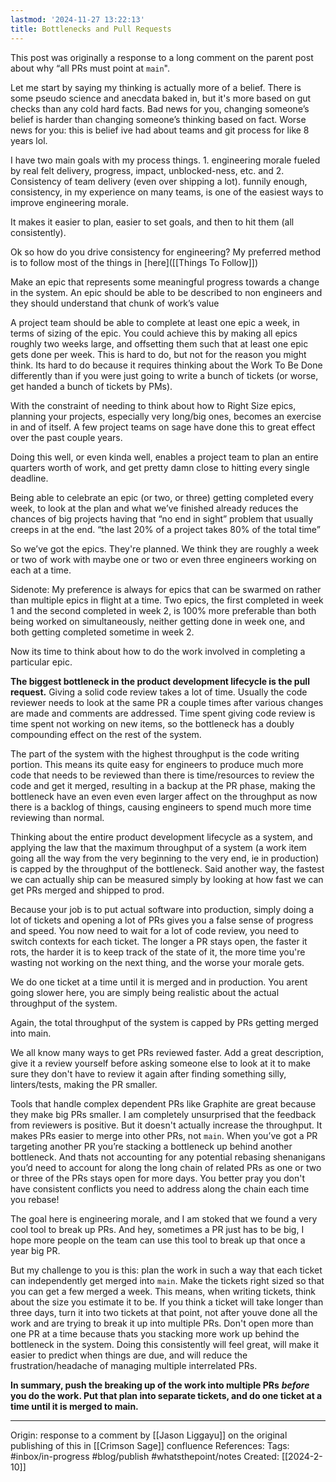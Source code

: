 ```yaml
---
lastmod: '2024-11-27 13:22:13'
title: Bottlenecks and Pull Requests
---
```


This post was originally a response to a long comment on the parent post about why “all PRs must point at `main`".

Let me start by saying my thinking is actually more of a belief. There is some pseudo science and anecdata baked in, but it's more based on gut checks than any cold hard facts. Bad news for you, changing someone’s belief is harder than changing someone’s thinking based on fact. Worse news for you: this is belief ive had about teams and git process for like 8 years lol.

I have two main goals with my process things. 1. engineering morale fueled by real felt delivery, progress, impact, unblocked-ness, etc. and 2. Consistency of team delivery (even over shipping a lot). funnily enough, consistency, in my experience on many teams, is one of the easiest ways to improve engineering morale.

It makes it easier to plan, easier to set goals, and then to hit them (all consistently).

Ok so how do you drive consistency for engineering? My preferred method is to follow most of the things in [here]([[Things To Follow]])

Make an epic that represents some meaningful progress towards a change in the system. An epic should be able to be described to non engineers and they should understand that chunk of work’s value

A project team should be able to complete at least one epic a week, in terms of sizing of the epic. You could achieve this by making all epics roughly two weeks large, and offsetting them such that at least one epic gets done per week. This is hard to do, but not for the reason you might think. Its hard to do because it requires thinking about the Work To Be Done differently than if you were just going to write a bunch of tickets (or worse, get handed a bunch of tickets by PMs).

With the constraint of needing to think about how to Right Size epics, planning your projects, especially very long/big ones, becomes an exercise in and of itself. A few project teams on sage have done this to great effect over the past couple years.

Doing this well, or even kinda well, enables a project team to plan an entire quarters worth of work, and get pretty damn close to hitting every single deadline.

Being able to celebrate an epic (or two, or three) getting completed every week, to look at the plan and what we’ve finished already reduces the chances of big projects having that “no end in sight” problem that usually creeps in at the end. “the last 20% of a project takes 80% of the total time”

So we’ve got the epics. They're planned. We think they are roughly a week or two of work with maybe one or two or even three engineers working on each at a time.

Sidenote: My preference is always for epics that can be swarmed on rather than multiple epics in flight at a time. Two epics, the first completed in week 1 and the second completed in week 2, is 100% more preferable than both being worked on simultaneously, neither getting done in week one, and both getting completed sometime in week 2.

Now its time to think about how to do the work involved in completing a particular epic.

**The biggest bottleneck in the product development lifecycle is the pull request.** Giving a solid code review takes a lot of time. Usually the code reviewer needs to look at the same PR a couple times after various changes are made and comments are addressed. Time spent giving code review is time spent not working on new items, so the bottleneck has a doubly compounding effect on the rest of the system.

The part of the system with the highest throughput is the code writing portion. This means its quite easy for engineers to produce much more code that needs to be reviewed than there is time/resources to review the code and get it merged, resulting in a backup at the PR phase, making the bottleneck have an even even even larger affect on the throughput as now there is a backlog of things, causing engineers to spend much more time reviewing than normal.

Thinking about the entire product development lifecycle as a system, and applying the law that the maximum throughput of a system (a work item going all the way from the very beginning to the very end, ie in production) is capped by the throughput of the bottleneck. Said another way, the fastest we can actually ship can be measured simply by looking at how fast we can get PRs merged and shipped to prod.

Because your job is to put actual software into production, simply doing a lot of tickets and opening a lot of PRs gives you a false sense of progress and speed. You now need to wait for a lot of code review, you need to switch contexts for each ticket. The longer a PR stays open, the faster it rots, the harder it is to keep track of the state of it, the more time you're wasting not working on the next thing, and the worse your morale gets.

We do one ticket at a time until it is merged and in production. You arent going slower here, you are simply being realistic about the actual throughput of the system.

Again, the total throughput of the system is capped by PRs getting merged into main.

We all know many ways to get PRs reviewed faster. Add a great description, give it a review yourself before asking someone else to look at it to make sure they don't have to review it again after finding something silly, linters/tests, making the PR smaller.

Tools that handle complex dependent PRs like Graphite are great because they make big PRs smaller. I am completely unsurprised that the feedback from reviewers is positive. But it doesn't actually increase the throughput. It makes PRs easier to merge into other PRs, not `main`. When you’ve got a PR targeting another PR you’re stacking a bottleneck up behind another bottleneck. And thats not accounting for any potential rebasing shenanigans you’d need to account for along the long chain of related PRs as one or two or three of the PRs stays open for more days. You better pray you don't have consistent conflicts you need to address along the chain each time you rebase!

The goal here is engineering morale, and I am stoked that we found a very cool tool to break up PRs. And hey, sometimes a PR just has to be big, I hope more people on the team can use this tool to break up that once a year big PR.

But my challenge to you is this: plan the work in such a way that each ticket can independently get merged into `main`. Make the tickets right sized so that you can get a few merged a week. This means, when writing tickets, think about the size you estimate it to be. If you think a ticket will take longer than three days, turn it into two tickets at that point, not after youve done all the work and are trying to break it up into multiple PRs. Don't open more than one PR at a time because thats you stacking more work up behind the bottleneck in the system. Doing this consistently will feel great, will make it easier to predict when things are due, and will reduce the frustration/headache of managing multiple interrelated PRs.

**In summary, push the breaking up of the work into multiple PRs** _**before**_ **you do the work. Put that plan into separate tickets, and do one ticket at a time until it is merged to main.**


---
Origin: response to a comment by [[Jason Liggayu]] on the original publishing of this in [[Crimson Sage]] confluence
References: 
Tags: #inbox/in-progress #blog/publish #whatsthepoint/notes 
Created: [[2024-2-10]]